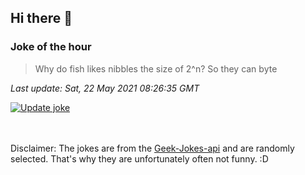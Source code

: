 ## Hi there 👋

### Joke of the hour
<!-- joke -->
>Why do fish likes nibbles the size of 2^n? So they can byte
<!-- /joke -->

*Last update: Sat, 22 May 2021 08:26:35 GMT*

[![Update joke](https://github.com/nclskfm/nclskfm/actions/workflows/joke.yml/badge.svg)](https://github.com/nclskfm/nclskfm/actions/workflows/joke.yml)

<br><br>
Disclaimer: The jokes are from the [Geek-Jokes-api](https://github.com/sameerkumar18/geek-joke-api) and are randomly selected. That's why they are unfortunately often not funny. :D
